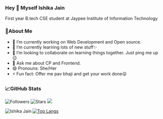 ### Hey 👋 Myself Ishika Jain

First year B.tech CSE student at Jaypee Institute of Information Technology

### 🧐About Me

- 🔭 I’m currently working on Web Development and Open source.
- 🌱 I’m currently learning lots of new stuff✨
- 👯 I’m looking to collaborate on learning things together. Just ping me up😉
- 💬 Ask me about CP and Frontend.
- 😄 Pronouns: She/Her
- ⚡ Fun fact: Offer me pav bhaji and get your work done😛

### 📈GitHub Stats

![Followers](https://img.shields.io/github/followers/ishikajn8126?&color=orange&label=Followers)
![Stars](https://img.shields.io/github/stars/ishikajn8126?affiliations=COLLABORATOR&&color=green&label=Stars)
![](https://komarev.com/ghpvc/?username=ishikajn8126&color=blue&label=Profile+Views)

[![Top Langs](https://github-readme-stats.vercel.app/api/top-langs/?username=ishikajn8126&layout=compact&theme=tokyonight)](https://github.com/ishikajn8126/github-readme-stats)<img src="https://github-readme-stats.vercel.app/api?username=ishikajn8126&count_private=true&theme=tokyonight&hide=stars" align="left" alt="Ishika Jain">
